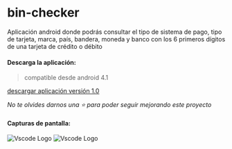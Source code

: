 # **bin-checker**

Aplicación android donde podrás consultar el tipo de sistema de pago, tipo de tarjeta, marca, país, bandera, moneda y banco con los 6 primeros dígitos de una tarjeta de crédito o débito
#### Descarga la aplicación:
>compatible desde android 4.1

[descargar aplicación versión 1.0](https://spacehowen.com/proyectos-github/bin-checker/app-bin-checker.apk)

*No te olvides darnos una :star: para poder seguir mejorando este proyecto*
#### Capturas de pantalla:

  ![Vscode Logo](https://spacehowen.com/proyectos-github/bin-checker/img/img-app-bin-checker-01.png)
  ![Vscode Logo](https://spacehowen.com/proyectos-github/bin-checker/img/img-app-bin-checker-02.png)